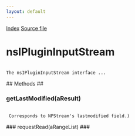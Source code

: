 ```yaml
---
layout: default
---
```

<div id='links'><a href="../index.html">Index</a>
<a href="http://dxr.mozilla.org/mozilla-central/source/dom/plugins/base/nsIPluginInputStream.idl">Source file</a>
</div>

# nsIPluginInputStream #
<code>  
The nsIPluginInputStream interface ...  
  
</code>
## Methods ##

### getLastModified(aResult) ###
<code>  
 Corresponds to NPStream's lastmodified field.)  
  
</code>
### requestRead(aRangeList) ###
